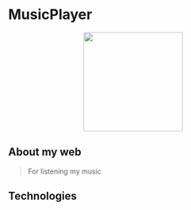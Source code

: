 # MusicPlayer
<div align="center">
  <img src="https://media.giphy.com/media/12xDwT6aREokFxFgnY/giphy.gif" width="200">
 </div>
 
## About my web
> For listening my music

## Technologies
